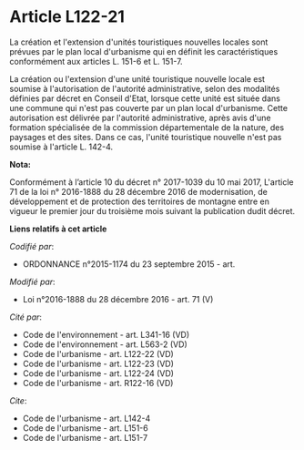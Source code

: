 # Article L122-21

La création et l'extension d'unités touristiques nouvelles locales sont prévues par le plan local d'urbanisme qui en définit
les caractéristiques conformément aux articles L. 151-6 et L. 151-7. 

La création ou l'extension d'une unité touristique nouvelle locale est soumise à l'autorisation de l'autorité administrative,
selon des modalités définies par décret en Conseil d'Etat, lorsque cette unité est située dans une commune qui n'est pas
couverte par un plan local d'urbanisme. Cette autorisation est délivrée par l'autorité administrative, après avis d'une
formation spécialisée de la commission départementale de la nature, des paysages et des sites. Dans ce cas, l'unité
touristique nouvelle n'est pas soumise à l'article L. 142-4.

**Nota:**

Conformément à l’article 10 du décret n° 2017-1039 du 10 mai 2017, L'article 71 de la loi n° 2016-1888 du 28 décembre 2016 de
modernisation, de développement et de protection des territoires de montagne entre en vigueur le premier jour du troisième
mois suivant la publication dudit décret.

**Liens relatifs à cet article**

_Codifié par_:

  - ORDONNANCE n°2015-1174 du 23 septembre 2015 - art.

_Modifié par_:

  - Loi n°2016-1888 du 28 décembre 2016 - art. 71 (V)

_Cité par_:

  - Code de l'environnement - art. L341-16 (VD)
  - Code de l'environnement - art. L563-2 (VD)
  - Code de l'urbanisme - art. L122-22 (VD)
  - Code de l'urbanisme - art. L122-23 (VD)
  - Code de l'urbanisme - art. L122-24 (VD)
  - Code de l'urbanisme - art. R122-16 (VD)

_Cite_:

  - Code de l'urbanisme - art. L142-4
  - Code de l'urbanisme - art. L151-6
  - Code de l'urbanisme - art. L151-7
